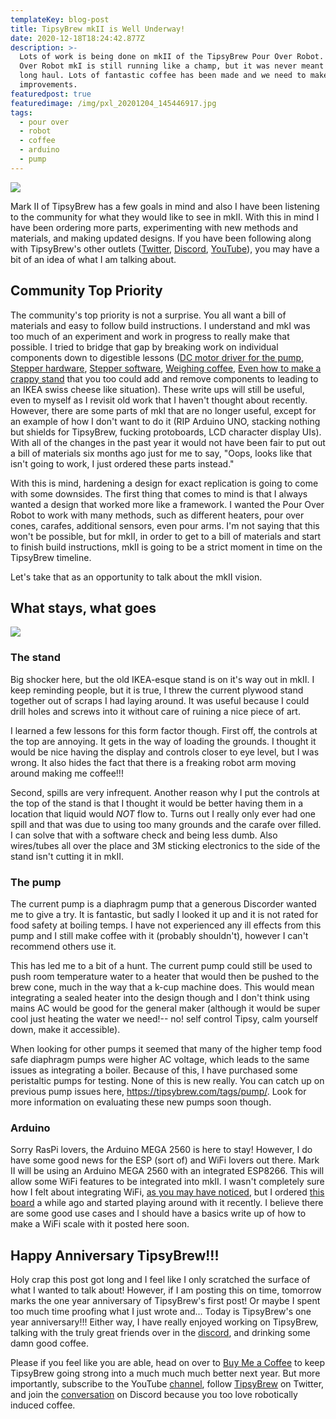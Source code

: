 ```yaml
---
templateKey: blog-post
title: TipsyBrew mkII is Well Underway!
date: 2020-12-18T18:24:42.877Z
description: >-
  Lots of work is being done on mkII of the TipsyBrew Pour Over Robot. The Pour
  Over Robot mkI is still running like a champ, but it was never meant for the
  long haul. Lots of fantastic coffee has been made and we need to make some
  improvements.
featuredpost: true
featuredimage: /img/pxl_20201204_145446917.jpg
tags:
  - pour over
  - robot
  - coffee
  - arduino
  - pump
---
```

![](/img/pxl_20201204_145446917.jpg)

Mark II of TipsyBrew has a few goals in mind and also I have been listening to the community for what they would like to see in mkII. With this in mind I have been ordering more parts, experimenting with new methods and materials, and making updated designs. If you have been following along with TipsyBrew's other outlets ([Twitter](https://twitter.com/tipsybrew), [Discord](https://discord.gg/RP9Ubb6), [YouTube](https://www.youtube.com/channel/UCbihciD1uIv_oLXUsaCwFyQ)), you may have a bit of an idea of what I am talking about.

## Community Top Priority

The community's top priority is not a surprise. You all want a bill of materials and easy to follow build instructions. I understand and mkI was too much of an experiment and work in progress to really make that possible. I tried to bridge that gap by breaking work on individual components down to digestible lessons ([DC motor driver for the pump](https://tipsybrew.com/blog/2020-03-09-the-hookup-l298n-dc-motor-driver/), [Stepper hardware](https://tipsybrew.com/blog/2020-01-30-the-hookup-stepper-basics/), [Stepper software](https://tipsybrew.com/blog/2020-01-31-the-hookup-stepper-basics-but-the-code/), [Weighing coffee](https://tipsybrew.com/blog/2020-01-01-the-hookup-weight-sensor/), [Even how to make a crappy stand](https://tipsybrew.com/blog/2020-01-26-stand-up/) that you too could add and remove components to leading to an IKEA swiss cheese like situation). These write ups will still be useful, even to myself as I revisit old work that I haven't thought about recently. However, there are some parts of mkI that are no longer useful, except for an example of how I don't want to do it (RIP Arduino UNO, stacking nothing but shields for TipsyBrew, fucking protoboards, LCD character display UIs). With all of the changes in the past year it would not have been fair to put out a bill of materials six months ago just for me to say, "Oops, looks like that isn't going to work, I just ordered these parts instead."

With this is mind, hardening a design for exact replication is going to come with some downsides. The first thing that comes to mind is that I always wanted a design that worked more like a framework. I wanted the Pour Over Robot to work with many methods, such as different heaters, pour over cones, carafes, additional sensors, even pour arms. I'm not saying that this won't be possible, but for mkII, in order to get to a bill of materials and start to finish build instructions, mkII is going to be a strict moment in time on the TipsyBrew timeline.

Let's take that as an opportunity to talk about the mkII vision.

## What stays, what goes

![](/img/pxl_20201218_200157731.jpg)

### The stand

Big shocker here, but the old IKEA-esque stand is on it's way out in mkII. I keep reminding people, but it is true, I threw the current plywood stand together out of scraps I had laying around. It was useful because I could drill holes and screws into it without care of ruining a nice piece of art.

I learned a few lessons for this form factor though. First off, the controls at the top are annoying. It gets in the way of loading the grounds. I thought it would be nice having the display and controls closer to eye level, but I was wrong. It also hides the fact that there is a freaking robot arm moving around making me coffee!!!

Second, spills are very infrequent. Another reason why I put the controls at the top of the stand is that I thought it would be better having them in a location that liquid would _NOT_ flow to. Turns out I really only ever had one spill and that was due to using too many grounds and the carafe over filled. I can solve that with a software check and being less dumb. Also wires/tubes all over the place and 3M sticking electronics to the side of the stand isn't cutting it in mkII.

### The pump

The current pump is a diaphragm pump that a generous Discorder wanted me to give a try. It is fantastic, but sadly I looked it up and it is not rated for food safety at boiling temps. I have not experienced any ill effects from this pump and I still make coffee with it (probably shouldn't), however I can't recommend others use it.

This has led me to a bit of a hunt. The current pump could still be used to push room temperature water to a heater that would then be pushed to the brew cone, much in the way that a k-cup machine does. This would mean integrating a sealed heater into the design though and I don't think using mains AC would be good for the general maker (although it would be super cool just heating the water we need!-- no! self control Tipsy, calm yourself down, make it accessible).

When looking for other pumps it seemed that many of the higher temp food safe diaphragm pumps were higher AC voltage, which leads to the same issues as integrating a boiler. Because of this, I have purchased some peristaltic pumps for testing. None of this is new really. You can catch up on previous pump issues here, <https://tipsybrew.com/tags/pump/>. Look for more information on evaluating these new pumps soon though.

### Arduino

Sorry RasPi lovers, the Arduino MEGA 2560 is here to stay! However, I do have some good news for the ESP (sort of) and WiFi lovers out there. Mark II will be using an Arduino MEGA 2560 with an integrated ESP8266. This will allow some WiFi features to be integrated into mkII. I wasn't completely sure how I felt about integrating WiFi, [as you may have noticed](https://tipsybrew.com/blog/2019-12-20-lets-talk-about-what-the-pour-over-machine-can-do/), but I ordered [this board](https://robotdyn.com/mega-wifi-r3-atmega2560-esp8266-flash-32mb-usb-ttl-ch340g-micro-usb.html) a while ago and started playing around with it recently. I believe there are some good use cases and I should have a basics write up of how to make a WiFi scale with it posted here soon.

## Happy Anniversary TipsyBrew!!!

Holy crap this post got long and I feel like I only scratched the surface of what I wanted to talk about! However, if I am posting this on time, tomorrow marks the one year anniversary of TipsyBrew's first post! Or maybe I spent too much time proofing what I just wrote and... Today is TipsyBrew's one year anniversary!!! Either way, I have really enjoyed working on TipsyBrew, talking with the truly great friends over in the [discord](https://discord.gg/RP9Ubb6), and drinking some damn good coffee. 

Please if you feel like you are able, head on over to [Buy Me a Coffee](https://www.buymeacoffee.com/TipsyBrew) to keep TipsyBrew going strong into a much much much better next year. But more importantly, subscribe to the YouTube [channel](https://www.youtube.com/channel/UCbihciD1uIv_oLXUsaCwFyQ), follow [TipsyBrew](https://twitter.com/tipsybrew) on Twitter, and join the [conversation](https://discord.gg/RP9Ubb6) on Discord because you too love robotically induced coffee.
